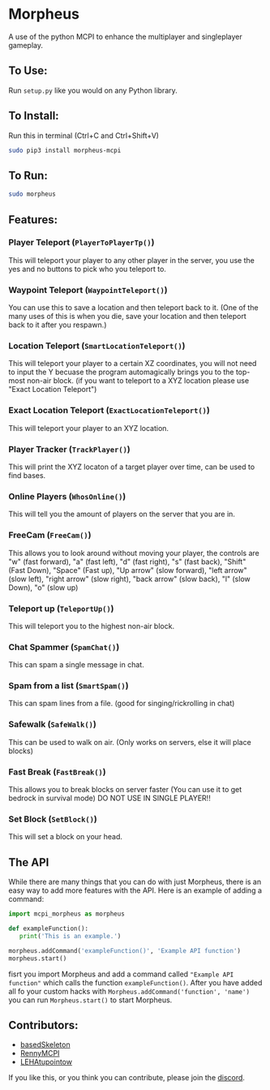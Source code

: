 # Morpheus
A use of the python MCPI to enhance the multiplayer and singleplayer gameplay.
## To Use:
Run `setup.py` like you would on any Python library.
## To Install:
Run this in terminal (Ctrl+C and Ctrl+Shift+V)
```bash
sudo pip3 install morpheus-mcpi
```
## To Run:
```bash
sudo morpheus
```
## Features:
### Player Teleport (`PlayerToPlayerTp()`)
This will teleport your player to any other player in the server, you use the yes and no buttons to pick who you teleport to.
### Waypoint Teleport (`WaypointTeleport()`)
You can use this to save a location and then teleport back to it. (One of the many uses of this is when you die, save your location and then teleport back to it after you respawn.)
### Location Teleport (`SmartLocationTeleport()`)
This will teleport your player to a certain XZ coordinates, you will not need to input the Y becuase the program automagically brings you to the top-most non-air block. (if you want to teleport to a XYZ location please use "Exact Location Teleport")
### Exact Location Teleport (`ExactLocationTeleport()`)
This will teleport your player to an XYZ location.
### Player Tracker (`TrackPlayer()`)
This will print the XYZ locaton of a target player over time, can be used to find bases.
### Online Players (`WhosOnline()`)
This will tell you the amount of players on the server that you are in.
### FreeCam (`FreeCam()`)
This allows you to look around without moving your player, the controls are "w" (fast forward), "a" (fast left), "d" (fast right), "s" (fast back), "Shift" (Fast Down), "Space" (Fast up), "Up arrow" (slow forward), "left arrow" (slow left), "right arrow" (slow right), "back arrow" (slow back), "l" (slow Down), "o" (slow up)
### Teleport up (`TeleportUp()`)
This will teleport you to the highest non-air block.
### Chat Spammer (`SpamChat()`)
This can spam a single message in chat.
### Spam from a list (`SmartSpam()`)
This can spam lines from a file. (good for singing/rickrolling in chat)
### Safewalk (`SafeWalk()`)
This can be used to walk on air. (Only works on servers, else it will place blocks)
### Fast Break (`FastBreak()`)
This allows you to break blocks on server faster (You can use it to get bedrock in survival mode) DO NOT USE IN SINGLE PLAYER!!
### Set Block (`SetBlock()`)
This will set a block on your head.
## The API
While there are many things that you can do with just Morpheus, there is an easy way to add more features with the API.
Here is an example of adding a command:
```python
import mcpi_morpheus as morpheus

def exampleFunction():
   print('This is an example.')

morpheus.addCommand('exampleFunction()', 'Example API function')
morpheus.start()
```
fisrt you import Morpheus and add a command called `"Example API function"` which calls the function `exampleFunction()`.
After you have added all fo your custom hacks with `Morpheus.addCommand('function', 'name')` you can run `Morpheus.start()` to start Morpheus.
## Contributors:
- [basedSkeleton](https://github.com/basedSkeleton)
- [RennyMCPI](https://github.com/rennymcpi)
- [LEHAtupointow](https://github.com/leha-code)

If you like this, or you think you can contribute, please join the [discord](https://discord.com/invite/ADcAPeBb4M).
